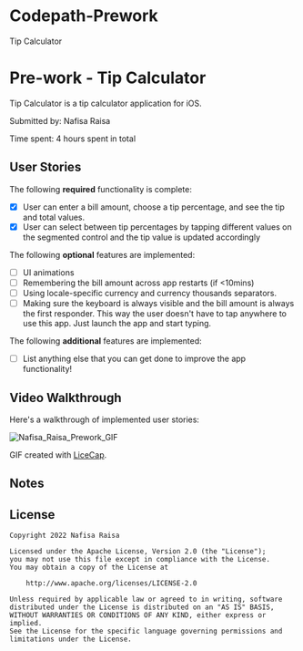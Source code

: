# Codepath-Prework
Tip Calculator
# Pre-work - Tip Calculator

Tip Calculator is a tip calculator application for iOS.

Submitted by: Nafisa Raisa

Time spent: 4 hours spent in total

## User Stories

The following **required** functionality is complete:

* [X] User can enter a bill amount, choose a tip percentage, and see the tip and total values.
* [X] User can select between tip percentages by tapping different values on the segmented control and the tip value is updated accordingly

The following **optional** features are implemented:

* [ ] UI animations
* [ ] Remembering the bill amount across app restarts (if <10mins)
* [ ] Using locale-specific currency and currency thousands separators.
* [ ] Making sure the keyboard is always visible and the bill amount is always the first responder. This way the user doesn't have to tap anywhere to use this app. Just launch the app and start typing.

The following **additional** features are implemented:

- [ ] List anything else that you can get done to improve the app functionality!

## Video Walkthrough

Here's a walkthrough of implemented user stories:

![Nafisa_Raisa_Prework_GIF](https://user-images.githubusercontent.com/96096118/153535044-a703efdc-c671-48e2-b89c-b9dc0b094ac5.gif)

GIF created with [LiceCap](http://www.cockos.com/licecap/).

## Notes


## License

    Copyright 2022 Nafisa Raisa

    Licensed under the Apache License, Version 2.0 (the "License");
    you may not use this file except in compliance with the License.
    You may obtain a copy of the License at

        http://www.apache.org/licenses/LICENSE-2.0

    Unless required by applicable law or agreed to in writing, software
    distributed under the License is distributed on an "AS IS" BASIS,
    WITHOUT WARRANTIES OR CONDITIONS OF ANY KIND, either express or implied.
    See the License for the specific language governing permissions and
    limitations under the License.

